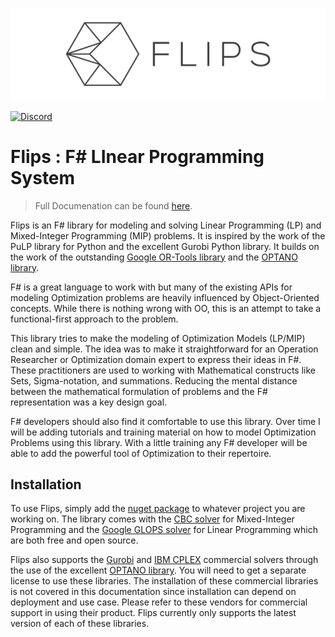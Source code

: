 ![Flips Banner](GitHubBanner.png)

[![Discord](https://img.shields.io/discord/836161044501889064?color=purple&label=Join%20our%20Discord%21&logo=discord&logoColor=white)](https://discord.gg/Z5r5HdV5U2)

# Flips : **F**# **LI**near **P**rogramming **S**ystem

> Full Documenation can be found [here](https://flipslibrary.com/).

Flips is an F# library for modeling and solving Linear Programming (LP) and Mixed-Integer Programming (MIP) problems. 
It is inspired by the work of the PuLP library for Python and the excellent Gurobi Python library. It builds on the 
work of the outstanding [Google OR-Tools library] and the [OPTANO library].

F# is a great language to work with but many of the existing APIs for modeling Optimization problems are heavily 
influenced by Object-Oriented concepts. While there is nothing wrong with OO, this is an attempt to take a 
functional-first approach to the problem.

This library tries to make the modeling of Optimization Models (LP/MIP) clean and simple. The idea was to make it 
straightforward for an Operation Researcher or Optimization domain expert to express their ideas in F#. These 
practitioners are used to working with Mathematical constructs like Sets, Sigma-notation, and summations. 
Reducing the mental distance between the mathematical formulation of problems and the F# representation was a key 
design goal.

F# developers should also find it comfortable to use this library. Over time I will be adding tutorials and training 
material on how to model Optimization Problems using this library. With a little training any F# developer will be 
able to add the powerful tool of Optimization to their repertoire.

## Installation

To use Flips, simply add the [nuget package] to whatever project you are working on. The library comes with the [CBC solver] 
for Mixed-Integer Programming and the [Google GLOPS solver] for Linear Programming which are both free and open source.

Flips also supports the [Gurobi] and [IBM CPLEX] commercial solvers through the use of the excellent [OPTANO library]. You 
will need to get a separate license to use these libraries. The installation of these commercial libraries is not covered 
in this documentation since installation can depend on deployment and use case. Please refer to these vendors for commercial 
support in using their product. Flips currently only supports the latest version of each of these libraries.

[here]: http://matthewcrews.com/flips/#/
[Google OR-Tools library]: https://github.com/google/or-tools
[OPTANO library]: https://optano.com/en/modeling/
[nuget package]: https://www.nuget.org/packages/Flips/
[CBC solver]: https://github.com/coin-or/Cbc
[Google GLOPS solver]: https://github.com/google/or-tools
[Gurobi]: https://www.gurobi.com/
[IBM CPLEX]: https://www.ibm.com/products/ilog-cplex-optimization-studio/details
